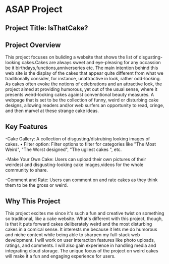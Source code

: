 # ASAP Project

 ## Project Title: IsThatCake?

## Project Overview

This project focuses on buliding a website that shows the list of disgusting-looking cakes.Cakes are always sweet and eye-pleasing for any occassion be it birthdays,functions,anniverseries etc. The main intention behind this web site is the display of the cakes that appear quite different from what we traditionally consider, for instance, unattractive in look, rather odd-looking. As cakes often evoke the notions of celebrations and an attractive look, the project aimed at providing humorous, yet out of the usual sense, where it presents weird-looking cakes against conventional beauty measures. A webpage that is set to be the collection of funny, weird or disturbing cake designs, allowing readers and/or web surfers an opportunity to read, cringe, and then marvel at these strange cake ideas.

## Key Features

-Cake Gallery: A collection of disgusting/distrubing looking images of cakes. • Filter option: Filter options to filter for categories like "The Most Weird", "The Worst designed", "The ugliest cakes ", etc.

-Make Your Own Cake: Users can upload their own pictures of their weirdest and disgusting-looking cake images,videos for the whole community to share.

-Comment and Rate: Users can comment on and rate cakes as they think them to be the gross or weird.
 

 
 
## Why This Project

This project excites me since it's such a fun and creative twist on something so traditional, like a cake website. What's different with this project, though, is that it puts forward cakes deliberately weird and the most disturbing cakes in a comical sense. It interests me because it lets me do humorous and niche content while being able to sharpen my full-stack web development. I will work on user interaction features like photo uploads, ratings, and comments. I will also gain experience in handling media and integrating cloud storage. The unique focus of the project on weird cakes will make it a fun and engaging experience for users.